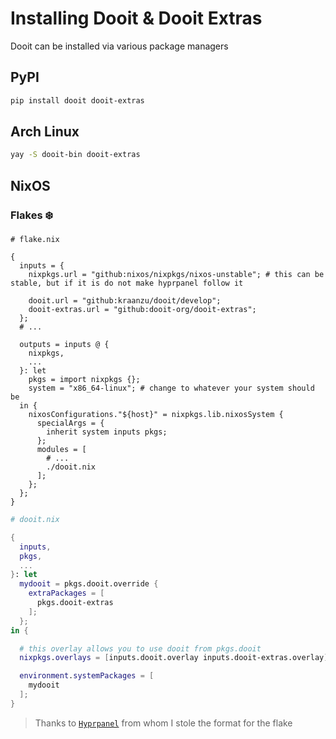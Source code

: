 # Installing Dooit & Dooit Extras

Dooit can be installed via various package managers

## PyPI

```bash
pip install dooit dooit-extras
```

## Arch Linux

```bash
yay -S dooit-bin dooit-extras
```

## NixOS

### Flakes :snowflake:

```nix{25,7-8,}
# flake.nix

{
  inputs = {
    nixpkgs.url = "github:nixos/nixpkgs/nixos-unstable"; # this can be stable, but if it is do not make hyprpanel follow it

    dooit.url = "github:kraanzu/dooit/develop";
    dooit-extras.url = "github:dooit-org/dooit-extras";
  };
  # ...

  outputs = inputs @ {
    nixpkgs,
    ...
  }: let
    pkgs = import nixpkgs {};
    system = "x86_64-linux"; # change to whatever your system should be
  in {
    nixosConfigurations."${host}" = nixpkgs.lib.nixosSystem {
      specialArgs = {
        inherit system inputs pkgs;
      };
      modules = [
        # ...
        ./dooit.nix
      ];
    };
  };
}
```

```nix
# dooit.nix

{
  inputs,
  pkgs,
  ...
}: let
  mydooit = pkgs.dooit.override {
    extraPackages = [
      pkgs.dooit-extras
    ];
  };
in {

  # this overlay allows you to use dooit from pkgs.dooit
  nixpkgs.overlays = [inputs.dooit.overlay inputs.dooit-extras.overlay];

  environment.systemPackages = [
    mydooit
  ];
}
```

> Thanks to [`Hyprpanel`](https://hyprpanel.com/) from whom I stole the format for the flake
